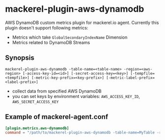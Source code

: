 mackerel-plugin-aws-dynamodb
=================================

AWS DynamoDB custom metrics plugin for mackerel.io agent.
Currently this plugin doesn't support following metrics:

- Metrics which take `GlobalSecondaryIndexName` Dimension
- Metrics related to DynamoDB Streams

## Synopsis

```shell
mackerel-plugin-aws-dynamodb -table-name=<table-name> -region=<aws-region> [-access-key-id=<id>] [-secret-access-key=<key>] [-tempfile=<tempfile>] [-metric-key-prefix=<key-prefix>] [-metric-label-prefix=<label-prefix>]
```
* collect data from specified AWS DynamoDB
* you can set keys by environment variables: `AWS_ACCESS_KEY_ID`, `AWS_SECRET_ACCESS_KEY`

## Example of mackerel-agent.conf

```toml
[plugin.metrics.aws-dynamodb]
command = "/path/to/mackerel-plugin-aws-dynamodb -table-name=MyTable -region=ap-northeast-1"
```
